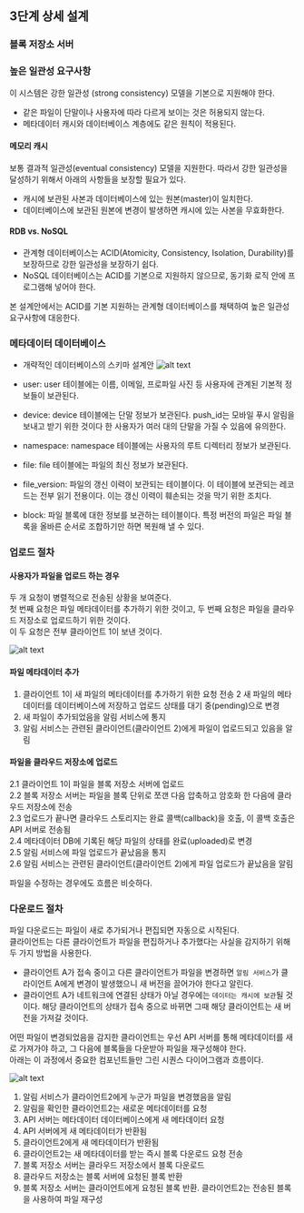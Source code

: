 ## 3단계 상세 설계
### 블록 저장소 서버
### 높은 일관성 요구사항
이 시스템은 강한 일관성 (strong consistency) 모델을 기본으로 지원해야 한다.
- 같은 파일이 단말이나 사용자에 따라 다르게 보이는 것은 허용되지 않는다.
- 메타데이터 캐시와 데이터베이스 계층에도 같은 원칙이 적용된다.

#### 메모리 캐시
보통 결과적 일관성(eventual consistency) 모델을 지원한다. 따라서 강한 일관성을 달성하기 위해서 아래의 사항들을 보장할 필요가 있다.
- 캐시에 보관된 사본과 데이터베이스에 있는 원본(master)이 일치한다.
- 데이터베이스에 보관된 원본에 변경이 발생하면 캐시에 있는 사본을 무효화한다.

#### RDB vs. NoSQL
- 관계형 데이터베이스는 ACID(Atomicity, Consistency, Isolation, Durability)를 보장하므로 강한 일관성을 보장하기 쉽다. 
- NoSQL 데이터베이스는 ACID를 기본으로 지원하지 않으므로, 동기화 로직 안에 프로그램해 넣어야 한다.

본 설계안에서는 ACID를 기본 지원하는 관계형 데이터베이스를 채택하여 높은 일관성 요구사항에 대응한다.

### 메타데이터 데이터베이스
- 개략적인 데이터베이스의 스키마 설계안
![alt text](image/image_15-13.png)

- user: user 테이블에는 이름, 이메일, 프로파일 사진 등 사용자에 관계된 기본적 정보들이 보관된다.
- device: device 테이블에는 단말 정보가 보관된다. push_id는 모바일 푸시 알림을 보내고 받기 위한 것이다 한 사용자가 여러 대의 단말을 가질 수 있음에 유의한다.
- namespace: namespace 테이블에는 사용자의 루트 디렉터리 정보가 보관된다.
- file: file 테이블에는 파일의 최신 정보가 보관된다.
- file_version: 파일의 갱신 이력이 보관되는 테이블이다. 이 테이블에 보관되는 레코드는 전부 읽기 전용이다. 이는 갱신 이력이 훼손되는 것을 막기 위한 조치다.
- block: 파일 블록에 대한 정보를 보관하는 테이블이다. 특정 버전의 파일은 파일 블록을 올바른 순서로 조합하기만 하면 복원해 낼 수 있다.

### 업로드 절차
#### 사용자가 파일을 업로드 하는 경우
두 개 요청이 병렬적으로 전송된 상황을 보여준다.    
첫 번째 요청은 파일 메타데이터를 추가하기 위한 것이고, 두 번째 요청은 파일을 클라우드 저장소로 업로드하기 위한 것이다.   
이 두 요청은 전부 클라이언트 1이 보낸 것이다.

![alt text](image/image_15-14.png)

#### 파일 메타데이터 추가
1. 클라이언트 1이 새 파일의 메타데이터를 추가하기 위한 요청 전송
2 새 파일의 메타데이터를 데이터베이스에 저장하고 업로드 상태를 대기 중(pending)으로 변경
3. 새 파일이 추가되었음을 알림 서비스에 통지
4. 알림 서비스는 관련된 클라이언트(클라이언트 2)에게 파일이 업로드되고 있음을 알림

#### 파일을 클라우드 저장소에 업로드
2.1 클라이언트 1이 파일을 블록 저장소 서버에 업로드  
2.2 블록 저장소 서버는 파일을 블록 단위로 쪼갠 다음 압축하고 암호화 한 다음에 클라우드 저장소에 전송  
2.3 업로드가 끝나면 클라우드 스토리지는 완료 콜백(callback)을 호출, 이 콜백 호출은 API 서버로 전송됨  
2.4 메타데이터 DB에 기록된 해당 파일의 상태를 완료(uploaded)로 변경  
2.5 알림 서비스에 파일 업로드가 끝났음을 통지  
2.6 알림 서비스는 관련된 클라이언트(클라이언트 2)에게 파일 업로드가 끝났음을 알림  


파일을 수정하는 경우에도 흐름은 비슷하다. 

### 다운로드 절차
파일 다운로드는 파일이 새로 추가되거나 편집되면 자동으로 시작된다.   
클라이언트는 다른 클라이언트가 파일을 편집하거나 추가했다는 사실을 감지하기 위해 두 가지 방법을 사용한다.
- 클라이언트 A가 접속 중이고 다른 클라이언트가 파일을 변경하면 `알림 서비스`가 클라이언트 A에게 변경이 발생했으니 새 버전을 끌어가야 한다고 알린다.
- 클라이언트 A가 네트워크에 연결된 상태가 아닐 경우에는 `데이터는 캐시에 보관`될 것이다. 해당 클라이언트의 상태가 접속 중으로 바뀌면 그때 해당 클라이언트는 새 버전을 가져갈 것이다.

어떤 파일이 변경되었음을 감지한 클라이언트는 우선 API 서버를 통해 메타데이터를 새로 가져가야 하고, 그 다음에 블록들을 다운받아 파일을 재구성해야 한다.   
아래는 이 과정에서 중요한 컴포넌트들만 그린 시퀀스 다이어그램과 흐름이다.

![alt text](image/image_15-15.png)

1. 알림 서비스가 클라이언트2에게 누군가 파일을 변경했음을 알림
2. 알림을 확인한 클라이언트2는 새로운 메타데이터를 요청
3. API 서버는 메타데이터 데이터베이스에게 새 메타데이터 요청
4. API 서버에게 새 메타데이터가 반환됨
5. 클라이언트2에게 새 메타데이터가 반환됨
6. 클라이언트2는 새 메타데이터를 받는 즉시 블록 다운로드 요청 전송
7. 블록 저장소 서버는 클라우드 저장소에서 블록 다운로드
8. 클라우드 저장소는 블록 서버에 요청된 블록 반환
9. 블록 저장소 서버는 클라이언트에게 요청된 블록 반환. 클라이언트2는 전송된 블록을 사용하여 파일 재구성